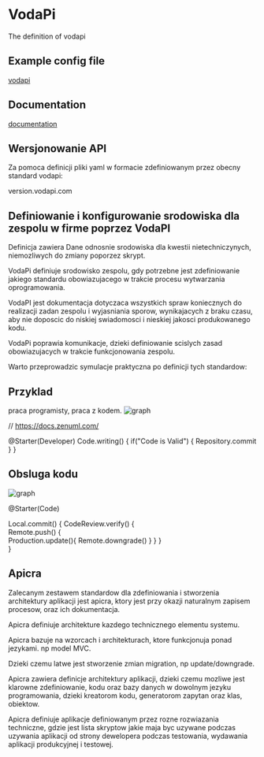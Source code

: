 # VodaPi
The definition of vodapi


## Example config file
[vodapi](vodapi.yaml)

## Documentation
[documentation](DOC.md)


## Wersjonowanie API
Za pomoca definicji pliki yaml w formacie zdefiniowanym przez obecny standard vodapi:

version.vodapi.com

 
## Definiowanie i konfigurowanie srodowiska dla zespolu w firme poprzez VodaPI

Definicja zawiera Dane odnosnie srodowiska dla kwestii nietechniczynych, niemozliwych do zmiany poporzez skrypt.

VodaPi definiuje srodowisko zespolu, gdy potrzebne jest zdefiniowanie jakiego standardu obowiazujacego w trakcie procesu wytwarzania oprogramowania.

VodaPI jest dokumentacja dotyczaca wszystkich spraw koniecznych do realizacji zadan zespolu i wyjasniania sporow, wynikajacych z braku czasu, aby  nie doposcic do niskiej swiadomosci i nieskiej jakosci produkowanego kodu.

VodaPi poprawia komunikacje, dzieki definiowanie scislych zasad obowiazujacych w trakcie funkcjonowania zespolu.

Warto przeprowadzic symulacje praktyczna po definicji tych standardow:

## Przyklad 
praca programisty, praca z kodem.
![graph](https://vodapi.com/wp-content/uploads/2018/11/zenuml-5.png)


// https://docs.zenuml.com/


  @Starter(Developer)
  Code.writing()
  {
    if("Code is Valid") {
      Repository.commit
    }
  }


## Obsluga kodu
![graph](https://vodapi.com/wp-content/uploads/2018/11/zenuml-7.png)

  @Starter(Code)

  Local.commit() {
      CodeReview.verify() {      
        Remote.push() {            
            Production.update(){
              Remote.downgrade()
            }
        }
     }  
  }


## Apicra

Zalecanym zestawem standardow dla zdefiniowania i stworzenia architektury aplikacji jest apicra, ktory jest przy okazji naturalnym zapisem procesow, oraz ich dokumentacja.

Apicra definiuje architekture kazdego technicznego elementu systemu.

Apicra bazuje na wzorcach i architekturach, ktore funkcjonuja ponad jezykami. np model MVC.

Dzieki czemu latwe jest stworzenie zmian migration, np update/downgrade.

Apicra zawiera definicje architektury aplikacji, dzieki czemu mozliwe jest klarowne zdefiniowanie, kodu oraz bazy danych w dowolnym jezyku programowania, dzieki kreatorom kodu, generatorom zapytan oraz klas, obiektow.

Apicra definiuje aplikacje definiowanym przez rozne rozwiazania techniczne, gdzie jest lista skryptow jakie maja byc uzywane podczas uzywania aplikacji od strony dewelopera podczas testowania, wydawania aplikacji produkcyjnej i testowej.
